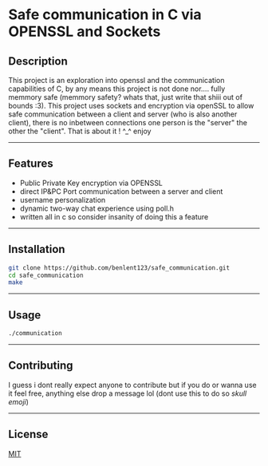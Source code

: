 # Safe communication in C via OPENSSL and Sockets

## Description

This project is an exploration into openssl and the communication capabilities of C, by any means this project is not done nor.... fully memmory safe (memmory safety? whats that, just write that shiii out of bounds :3). This project uses sockets and encryption via openSSL to allow safe communication between a client and server (who is also another client), there is no inbetween connections one person is the "server" the other the "client". That is about it ! ^_^ enjoy

---

## Features

- Public Private Key encryption via OPENSSL
- direct IP&PC Port communication between a server and client
- username personalization
- dynamic two-way chat experience using poll.h
- written all in c so consider insanity of doing this a feature

---

## Installation

```sh
git clone https://github.com/benlent123/safe_communication.git
cd safe_communication
make
```

---

## Usage

```sh
./communication
```

---

## Contributing

I guess i dont really expect anyone to contribute but if you do or wanna use it feel free, anything else drop a message lol (dont use this to do so *skull emoji*)

---

## License

[MIT](LICENSE)